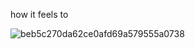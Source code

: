 how it feels to

![beb5c270da62ce0afd69a579555a0738](https://github.com/syrowonkus/syrowonkus/assets/142924484/5b0d9dfc-e3e4-4603-86f0-c5a1c91d649d)
